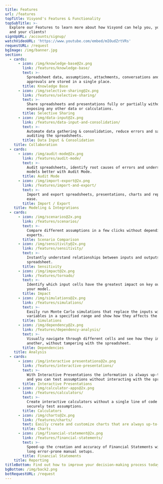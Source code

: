 ```yaml
---
title: Features
url: /features
topTitle: Visyond's Features & Functionality
topSubTitle: >-
  Explore our Features to learn more about how Visyond can help you, your team
  and your clients!
signUpURL: /accounts/signup/
watchVideoURL: 'https://www.youtube.com/embed/mIOudZrtVRs'
requestURL: /request
bgImage: /img/banner.jpg
section:
  - cards:
      - icon: /img/knowledge-base@2x.png
        link: /features/knowledge-base/
        text: >-
          Spreadsheet data, assumptions, attachments, conversations and
          approvals are stored in a single place.
        title: Knowledge Base
      - icon: /img/selective-sharing@2x.png
        link: /features/selective-sharing/
        text: >-
          Share spreadsheets and presentations fully or partially without
          exposing any other data or calculations.
        title: Selective Sharing
      - icon: /img/data-input@2x.png
        link: /features/data-input-and-consolidation/
        text: >-
          Automate data gathering & consolidation, reduce errors and save time
          auditing the spreadsheets.
        title: Data Input & Consolidation
    title: Collaboration
  - cards:
      - icon: /img/audit-mode@2x.png
        link: /features/audit-mode/
        text: >-
          Audit spreadsheets, identify root causes of errors and understand your
          models better with Audit Mode.
        title: Audit Mode
      - icon: /img/import-export@2x.png
        link: /features/import-and-export/
        text: >-
          Import and export spreadsheets, presentations, charts and reports with
          ease.
        title: Import / Export
    title: Modeling & Integrations
  - cards:
      - icon: /img/scenarios@2x.png
        link: /features/scenarios/
        text: >-
          Compare different assumptions in a few clicks without depending on
          experts.
        title: Scenario Comparison
      - icon: /img/sensitivity@2x.png
        link: /features/sensitivity/
        text: >-
          Instantly understand relationships between inputs and outputs of your
          spreadsheet.
        title: Sensitivity
      - icon: /img/impact@2x.png
        link: /features/tornado/
        text: >-
          Identify which input cells have the greatest impact on key outputs of
          your model.
        title: Impact
      - icon: /img/simulations@2x.png
        link: /features/simulations/
        text: >-
          Easily run Monte Carlo simulations that replace the inputs with random
          variables in a specified range and show how they affects the output.
        title: Simulations
      - icon: /img/dependency@2x.png
        link: /features/dependency-analysis/
        text: >-
          Visually navigate through different cells and see how they impact one
          another, without tampering with the spreadsheet.
        title: Dependencies
    title: Analysis
  - cards:
      - icon: /img/interactive presentations@2x.png
        link: /features/interactive-presentations/
        text: >-
          With Interactive Presentations the information is always up-to-date,
          and you can test assumptions without interacting with the spreadsheet.
        title: Interactive Presentations
      - icon: /img/calculator-apps@2x.png
        link: /features/calculators/
        text: >-
          Create interactive calculators without a single line of code and
          securely test assumptions.
        title: Calculators
      - icon: /img/charts@2x.png
        link: /features/charts/
        text: Easily create and customize charts that are always up-to-date.
        title: Charts
      - icon: /img/financial-statement@2x.png
        link: /features/financial-statements/
        text: >-
          Speed-up the creation and accuracy of Financial Statements without
          long error-prone manual setups.
        title: Financial Statements
    title: Reporting
titleBottom: Find out how to improve your decision-making process today
bgBottom: /img/back2.png
botRequestURL: /request
---
```


